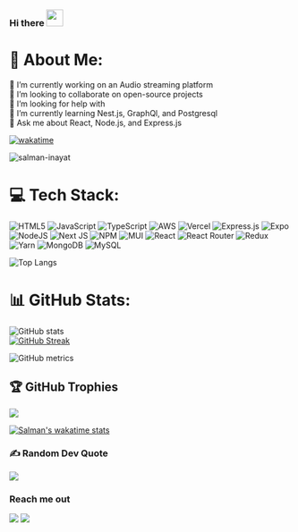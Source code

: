 ### Hi there <img src="https://raw.githubusercontent.com/MartinHeinz/MartinHeinz/master/wave.gif" width="30px"> 

# 💫 About Me:
🔭 I’m currently working on an Audio streaming platform<br>👯 I’m looking to collaborate on open-source projects<br>🤝 I’m looking for help with<br>🌱 I’m currently learning Nest.js, GraphQl, and Postgresql<br>💬 Ask me about React, Node.js, and Express.js

[![wakatime](https://wakatime.com/badge/user/4449c0f7-4e25-4726-a9a9-80253317d52a.svg)](https://wakatime.com/@4449c0f7-4e25-4726-a9a9-80253317d52a)

<p align=""> 
	<img src="https://komarev.com/ghpvc/?username=salman-inayat&label=Profile%20views&color=0e75b6&style=plastic" alt="salman-inayat" /> 
	<a href = "https://commits.top/pakistan.html" target="_blank">
<!-- 		<img src="https://enfsgag3ayy6w9q.m.pipedream.net/&style=plastic" alt="hassan-zafar" target="_blank"/>  -->
	</a>
</p>

# 💻 Tech Stack:

![HTML5](https://img.shields.io/badge/html5-%23E34F26.svg?style=for-the-badge&logo=html5&logoColor=white) ![JavaScript](https://img.shields.io/badge/javascript-%23323330.svg?style=for-the-badge&logo=javascript&logoColor=%23F7DF1E) ![TypeScript](https://img.shields.io/badge/typescript-%23007ACC.svg?style=for-the-badge&logo=typescript&logoColor=white) ![AWS](https://img.shields.io/badge/AWS-%23FF9900.svg?style=for-the-badge&logo=amazon-aws&logoColor=white) ![Vercel](https://img.shields.io/badge/vercel-%23000000.svg?style=for-the-badge&logo=vercel&logoColor=white) ![Express.js](https://img.shields.io/badge/express.js-%23404d59.svg?style=for-the-badge&logo=express&logoColor=%2361DAFB) ![Expo](https://img.shields.io/badge/expo-1C1E24?style=for-the-badge&logo=expo&logoColor=#D04A37) ![NodeJS](https://img.shields.io/badge/node.js-6DA55F?style=for-the-badge&logo=node.js&logoColor=white) ![Next JS](https://img.shields.io/badge/Next-black?style=for-the-badge&logo=next.js&logoColor=white) ![NPM](https://img.shields.io/badge/NPM-%23000000.svg?style=for-the-badge&logo=npm&logoColor=white) ![MUI](https://img.shields.io/badge/MUI-%230081CB.svg?style=for-the-badge&logo=material-ui&logoColor=white) ![React](https://img.shields.io/badge/react-%2320232a.svg?style=for-the-badge&logo=react&logoColor=%2361DAFB) ![React Router](https://img.shields.io/badge/React_Router-CA4245?style=for-the-badge&logo=react-router&logoColor=white) ![Redux](https://img.shields.io/badge/redux-%23593d88.svg?style=for-the-badge&logo=redux&logoColor=white) ![Yarn](https://img.shields.io/badge/yarn-%232C8EBB.svg?style=for-the-badge&logo=yarn&logoColor=white) ![MongoDB](https://img.shields.io/badge/MongoDB-%234ea94b.svg?style=for-the-badge&logo=mongodb&logoColor=white) ![MySQL](https://img.shields.io/badge/mysql-%2300f.svg?style=for-the-badge&logo=mysql&logoColor=white)



![Top Langs](https://github-readme-stats.vercel.app/api/top-langs/?username=Salman-Inayat&theme=tokyonight&layout=compact)



# 📊 GitHub Stats:

![GitHub stats](https://github-readme-stats.vercel.app/api?username=salman-inayat&&show_icons=true&count_private=true&hide_border=true&theme=radical)  
[![GitHub Streak](https://github-readme-streak-stats.herokuapp.com?user=salman-inayat&theme=radical&hide_border=true&date_format=j%20M%5B%20Y%5D)](https://git.io/streak-stats)

![GitHub metrics](https://metrics.lecoq.io/salman-inayat)  




## 🏆 GitHub Trophies

![](https://github-profile-trophy.vercel.app/?username=Salman-Inayat&theme=radical&no-frame=false&no-bg=false&margin-w=4)


[![Salman's wakatime stats](https://github-readme-stats.vercel.app/api/wakatime?username=salman_inayat)](https://github-readme-stats.vercel.app/api/wakatime?username=salman_inayat)

### ✍️ Random Dev Quote

![](https://quotes-github-readme.vercel.app/api?type=horizontal&theme=radical)




### Reach me out 

<p align="left">
<a href="https://linkedin.com/in/salman-inayat/"><img src="https://img.shields.io/badge/-Salman%20Inayat-0077B5?style=flat&logo=Linkedin&logoColor=white"/></a>
<a href="mailto:salmans.inayat@gmail.com"><img src="https://img.shields.io/badge/-salmans.inayat@gmail.com-D14836?style=flat&logo=Gmail&logoColor=white"/></a>
</p>



<!-- Proudly created with GPRM ( https://gprm.itsvg.in ) -->

